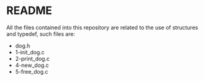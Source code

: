 # README #

All the files contained into this repository are related to the use of structures and typedef, such files are:

* dog.h
* 1-init_dog.c
* 2-print_dog.c
* 4-new_dog.c
* 5-free_dog.c
